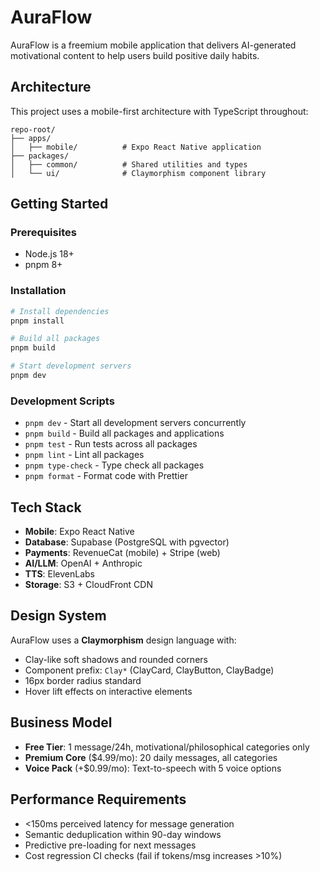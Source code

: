 # AuraFlow

AuraFlow is a freemium mobile application that delivers AI-generated motivational content to help users build positive daily habits.

## Architecture

This project uses a mobile-first architecture with TypeScript throughout:

```
repo-root/
├── apps/
│   ├── mobile/          # Expo React Native application
├── packages/
│   ├── common/          # Shared utilities and types
│   └── ui/              # Claymorphism component library
```

## Getting Started

### Prerequisites

- Node.js 18+
- pnpm 8+

### Installation

```bash
# Install dependencies
pnpm install

# Build all packages
pnpm build

# Start development servers
pnpm dev
```

### Development Scripts

- `pnpm dev` - Start all development servers concurrently
- `pnpm build` - Build all packages and applications
- `pnpm test` - Run tests across all packages
- `pnpm lint` - Lint all packages
- `pnpm type-check` - Type check all packages
- `pnpm format` - Format code with Prettier

## Tech Stack

- **Mobile**: Expo React Native
- **Database**: Supabase (PostgreSQL with pgvector)
- **Payments**: RevenueCat (mobile) + Stripe (web)
- **AI/LLM**: OpenAI + Anthropic
- **TTS**: ElevenLabs
- **Storage**: S3 + CloudFront CDN

## Design System

AuraFlow uses a **Claymorphism** design language with:
- Clay-like soft shadows and rounded corners
- Component prefix: `Clay*` (ClayCard, ClayButton, ClayBadge)
- 16px border radius standard
- Hover lift effects on interactive elements

## Business Model

- **Free Tier**: 1 message/24h, motivational/philosophical categories only
- **Premium Core** ($4.99/mo): 20 daily messages, all categories
- **Voice Pack** (+$0.99/mo): Text-to-speech with 5 voice options

## Performance Requirements

- <150ms perceived latency for message generation
- Semantic deduplication within 90-day windows
- Predictive pre-loading for next messages
- Cost regression CI checks (fail if tokens/msg increases >10%)